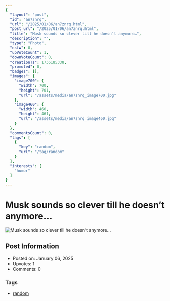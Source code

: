 ```yaml
---
{
  "layout": "post",
  "id": "an7znrq",
  "url": "/2025/01/06/an7znrq.html",
  "post_url": "/2025/01/06/an7znrq.html",
  "title": "Musk sounds so clever till he doesn’t anymore…",
  "description": "",
  "type": "Photo",
  "nsfw": 0,
  "upVoteCount": 1,
  "downVoteCount": 0,
  "creationTs": 1736185338,
  "promoted": 0,
  "badges": [],
  "images": {
    "image700": {
      "width": 700,
      "height": 701,
      "url": "/assets/media/an7znrq_image700.jpg"
    },
    "image460": {
      "width": 460,
      "height": 461,
      "url": "/assets/media/an7znrq_image460.jpg"
    }
  },
  "commentsCount": 0,
  "tags": [
    {
      "key": "random",
      "url": "/tag/random"
    }
  ],
  "interests": [
    "humor"
  ]
}
---
```


# Musk sounds so clever till he doesn’t anymore…

![Musk sounds so clever till he doesn’t anymore…](/assets/media/an7znrq_image700.jpg)

## Post Information

- Posted on: January 06, 2025
- Upvotes: 1
- Comments: 0

### Tags

- [random](/tag/random)
